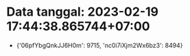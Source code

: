 # Data tanggal: 2023-02-19 17:44:38.865744+07:00

* {'06pfYbgQnkJJ6H0m': 9715, 'nc0i7iXjm2Wx6bz3': 8494}
